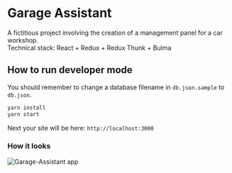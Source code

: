 # Garage Assistant
A fictitious project involving the creation of a management panel for a car workshop.  
Technical stack: React + Redux + Redux Thunk + Bulma

## How to run developer mode

You should remember to change a database filename in `db.json.sample` to `db.json`.

```javascript
yarn install
yarn start
```

Next your site will be here: `http://localhost:3000`

### How it looks
![Garage-Assistant app](http://serwer1843592.home.pl/static/images/github/garage-assistant.png)
